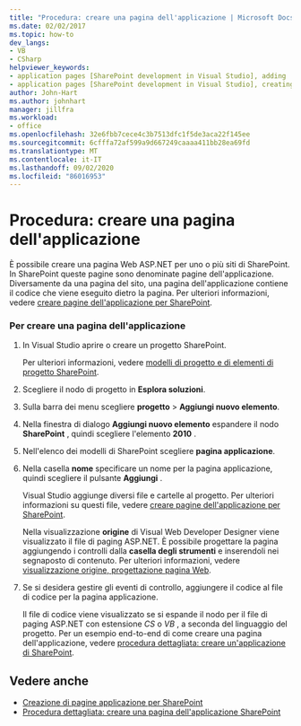 ```yaml
---
title: "Procedura: creare una pagina dell'applicazione | Microsoft Docs"
ms.date: 02/02/2017
ms.topic: how-to
dev_langs:
- VB
- CSharp
helpviewer_keywords:
- application pages [SharePoint development in Visual Studio], adding
- application pages [SharePoint development in Visual Studio], creating
author: John-Hart
ms.author: johnhart
manager: jillfra
ms.workload:
- office
ms.openlocfilehash: 32e6fbb7cece4c3b7513dfc1f5de3aca22f145ee
ms.sourcegitcommit: 6cfffa72af599a9d667249caaaa411bb28ea69fd
ms.translationtype: MT
ms.contentlocale: it-IT
ms.lasthandoff: 09/02/2020
ms.locfileid: "86016953"
---
```

# <a name="how-to-create-an-application-page"></a>Procedura: creare una pagina dell'applicazione
  È possibile creare una pagina Web ASP.NET per uno o più siti di SharePoint. In SharePoint queste pagine sono denominate pagine dell'applicazione. Diversamente da una pagina del sito, una pagina dell'applicazione contiene il codice che viene eseguito dietro la pagina. Per ulteriori informazioni, vedere [creare pagine dell'applicazione per SharePoint](../sharepoint/creating-application-pages-for-sharepoint.md).

### <a name="to-create-an-application-page"></a>Per creare una pagina dell'applicazione

1. In Visual Studio aprire o creare un progetto SharePoint.

     Per ulteriori informazioni, vedere [modelli di progetto e di elementi di progetto SharePoint](../sharepoint/sharepoint-project-and-project-item-templates.md).

2. Scegliere il nodo di progetto in **Esplora soluzioni**.

3. Sulla barra dei menu scegliere **progetto**  >  **Aggiungi nuovo elemento**.

4. Nella finestra di dialogo **Aggiungi nuovo elemento** espandere il nodo **SharePoint** , quindi scegliere l'elemento **2010** .

5. Nell'elenco dei modelli di SharePoint scegliere **pagina applicazione**.

6. Nella casella **nome** specificare un nome per la pagina applicazione, quindi scegliere il pulsante **Aggiungi** .

     Visual Studio aggiunge diversi file e cartelle al progetto. Per ulteriori informazioni su questi file, vedere [creare pagine dell'applicazione per SharePoint](../sharepoint/creating-application-pages-for-sharepoint.md).

     Nella visualizzazione **origine** di Visual Web Developer Designer viene visualizzato il file di paging ASP.NET. È possibile progettare la pagina aggiungendo i controlli dalla **casella degli strumenti** e inserendoli nei segnaposto di contenuto. Per ulteriori informazioni, vedere [visualizzazione origine, progettazione pagina Web](/previous-versions/aspnet/ms178154\(v\=vs.100\)).

7. Se si desidera gestire gli eventi di controllo, aggiungere il codice al file di codice per la pagina applicazione.

     Il file di codice viene visualizzato se si espande il nodo per il file di paging ASP.NET con estensione *CS* o *VB* , a seconda del linguaggio del progetto. Per un esempio end-to-end di come creare una pagina dell'applicazione, vedere [procedura dettagliata: creare un'applicazione di SharePoint](../sharepoint/walkthrough-creating-a-sharepoint-application-page.md).

## <a name="see-also"></a>Vedere anche
- [Creazione di pagine applicazione per SharePoint](../sharepoint/creating-application-pages-for-sharepoint.md)
- [Procedura dettagliata: creare una pagina dell'applicazione SharePoint](../sharepoint/walkthrough-creating-a-sharepoint-application-page.md)
